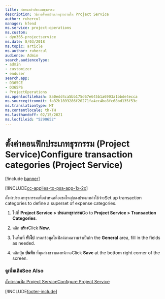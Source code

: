 ```yaml
---
title: กำหนดค่าประเภทธุรกรรม
description: วิธีการตั้งค่าประเภทธุรกรรมใน Project Service
author: ruhercul
manager: kfend
ms.service: project-operations
ms.custom:
- dyn365-projectservice
ms.date: 8/03/2018
ms.topic: article
ms.author: ruhercul
audience: Admin
search.audienceType:
- admin
- customizer
- enduser
search.app:
- D365CE
- D365PS
- ProjectOperations
ms.openlocfilehash: 8a0edd4ca5bb175d67e645b1a6903a1bbde4ecca
ms.sourcegitcommit: fa32b1893286f20271fa4ec4be8fc68bd135f53c
ms.translationtype: HT
ms.contentlocale: th-TH
ms.lasthandoff: 02/15/2021
ms.locfileid: "5290652"
---
```

# <a name="configure-transaction-categories-project-service"></a><span data-ttu-id="56c37-103">ตั้งค่าคอนฟิกประเภทธุรกรรม (Project Service)</span><span class="sxs-lookup"><span data-stu-id="56c37-103">Configure transaction categories (Project Service)</span></span>

[!include [banner](../includes/psa-now-project-operations.md)]

[!INCLUDE[cc-applies-to-psa-app-1x-2x](../includes/cc-applies-to-psa-app-1x-2x.md)]

<span data-ttu-id="56c37-104">ตั้งค่าประเภทธุรกรรมเพื่อกำหนดคือเซตใหญ่ของประเภทค่าใช้จ่าย</span><span class="sxs-lookup"><span data-stu-id="56c37-104">Set up transaction categories to define a superset of expense categories.</span></span>  
  
1.  <span data-ttu-id="56c37-105">ไปที่ **Project Service > ประเภทธุรกรรม**</span><span class="sxs-lookup"><span data-stu-id="56c37-105">Go to **Project Service > Transaction Categories**.</span></span>  
  
2.  <span data-ttu-id="56c37-106">คลิก **สร้าง**</span><span class="sxs-lookup"><span data-stu-id="56c37-106">Click **New**.</span></span>  
  
3.  <span data-ttu-id="56c37-107">ในพื้นที่ **ทั่วไป** กรอกข้อมูลในฟิลด์ตามความจำเป็น</span><span class="sxs-lookup"><span data-stu-id="56c37-107">In the **General** area, fill in the fields as needed.</span></span>  
  
4.  <span data-ttu-id="56c37-108">คลิกปุ่ม **บันทึก** ที่มุมล่างขวาของหน้าจอ</span><span class="sxs-lookup"><span data-stu-id="56c37-108">Click **Save** at the bottom right corner of the screen.</span></span>  
  
### <a name="see-also"></a><span data-ttu-id="56c37-109">ดูเพิ่มเติม</span><span class="sxs-lookup"><span data-stu-id="56c37-109">See Also</span></span>  
 [<span data-ttu-id="56c37-110">ตั้งค่าคอนฟิก Project Service</span><span class="sxs-lookup"><span data-stu-id="56c37-110">Configure Project Service</span></span>](../psa/configure.md)


[!INCLUDE[footer-include](../includes/footer-banner.md)]
